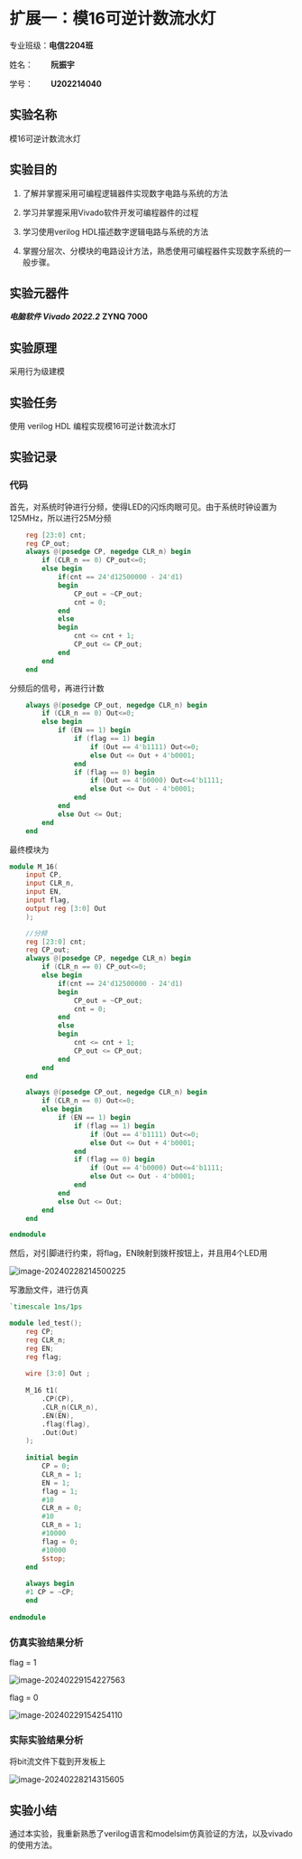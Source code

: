 # 扩展一：模16可逆计数流水灯

专业班级：**电信2204班** 

姓名：        **阮振宇** 

学号：        **U202214040**

## 实验名称

模16可逆计数流水灯

## 实验目的

1. 了解并掌握采用可编程逻辑器件实现数字电路与系统的方法

2. 学习并掌握采用Vivado软件开发可编程器件的过程

3. 学习使用verilog HDL描述数字逻辑电路与系统的方法

4. 掌握分层次、分模块的电路设计方法，熟悉使用可编程器件实现数字系统的一般步骤。

## 实验元器件

***电脑软件 Vivado 2022.2***
**ZYNQ 7000**

## 实验原理

采用行为级建模

## 实验任务

使用 verilog HDL 编程实现模16可逆计数流水灯

## 实验记录

### 代码

首先，对系统时钟进行分频，使得LED的闪烁肉眼可见。由于系统时钟设置为125MHz，所以进行25M分频

```verilog
    reg [23:0] cnt;
    reg CP_out;
    always @(posedge CP, negedge CLR_n) begin
        if (CLR_n == 0) CP_out<=0;
        else begin
            if(cnt == 24'd12500000 - 24'd1)
            begin
                CP_out = ~CP_out;
                cnt = 0;
            end
            else
            begin
                cnt <= cnt + 1;
                CP_out <= CP_out;
            end
        end
    end
```

分频后的信号，再进行计数

```verilog
	always @(posedge CP_out, negedge CLR_n) begin
        if (CLR_n == 0) Out<=0;
        else begin
            if (EN == 1) begin
                if (flag == 1) begin
                    if (Out == 4'b1111) Out<=0;
                    else Out <= Out + 4'b0001;
                end
                if (flag == 0) begin
                    if (Out == 4'b0000) Out<=4'b1111;
                    else Out <= Out - 4'b0001;
                end
            end
            else Out <= Out;
        end
    end
```

最终模块为

```verilog
module M_16(
    input CP,
    input CLR_n,
    input EN,
    input flag,
    output reg [3:0] Out
    );

    //分频
    reg [23:0] cnt;
    reg CP_out;
    always @(posedge CP, negedge CLR_n) begin
        if (CLR_n == 0) CP_out<=0;
        else begin
            if(cnt == 24'd12500000 - 24'd1)
            begin
                CP_out = ~CP_out;
                cnt = 0;
            end
            else
            begin
                cnt <= cnt + 1;
                CP_out <= CP_out;
            end
        end
    end

    always @(posedge CP_out, negedge CLR_n) begin
        if (CLR_n == 0) Out<=0;
        else begin
            if (EN == 1) begin
                if (flag == 1) begin
                    if (Out == 4'b1111) Out<=0;
                    else Out <= Out + 4'b0001;
                end
                if (flag == 0) begin
                    if (Out == 4'b0000) Out<=4'b1111;
                    else Out <= Out - 4'b0001;
                end
            end
            else Out <= Out;
        end
    end

endmodule
```

然后，对引脚进行约束，将flag，EN映射到拨杆按钮上，并且用4个LED用

![image-20240228214500225](https://cdn.jsdelivr.net/gh/SHR-sky/Picture@main/Pic/image-20240228214500225.png)

写激励文件，进行仿真

```verilog
`timescale 1ns/1ps 

module led_test();
    reg CP;
    reg CLR_n;
    reg EN;
    reg flag;
    
    wire [3:0] Out ;
    
    M_16 t1(
        .CP(CP),
        .CLR_n(CLR_n),
        .EN(EN),
        .flag(flag),
        .Out(Out)
    );
    
    initial begin
        CP = 0;
        CLR_n = 1;
        EN = 1;
        flag = 1;
        #10
		CLR_n = 0;
		#10
		CLR_n = 1;
        #10000
        flag = 0;
		#10000
        $stop;
    end
    
    always begin
    #1 CP = ~CP;
    end
   
endmodule
```



### 仿真实验结果分析

flag = 1


![image-20240229154227563](https://cdn.jsdelivr.net/gh/SHR-sky/Picture@main/Pic/image-20240229154227563.png)

flag = 0

![image-20240229154254110](https://cdn.jsdelivr.net/gh/SHR-sky/Picture@main/Pic/image-20240229154254110.png)



### 实际实验结果分析

将bit流文件下载到开发板上

![image-20240228214315605](https://cdn.jsdelivr.net/gh/SHR-sky/Picture@main/Pic/image-20240228214315605.png)


## 实验小结

通过本实验，我重新熟悉了verilog语言和modelsim仿真验证的方法，以及vivado的使用方法。
